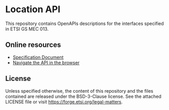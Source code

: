# Location API

This repository contains OpenAPIs descriptions for the interfaces specified in ETSI GS MEC 013.

## Online resources

* [Specification Document](https://www.etsi.org/deliver/etsi_gs/MEC/001_099/013/02.02.01_60/gs_MEC013v020201p.pdf)
* [Navigate the API in the browser](https://redocly.github.io/redoc/?url=https://forge.etsi.org/rep/mec/gs013-location-api/-/raw/v2.2.1/LocationAPI.yaml)

## License

Unless specified otherwise, the content of this repository and the files contained are released under the BSD-3-Clause license.
See the attached LICENSE file or visit https://forge.etsi.org/legal-matters.
